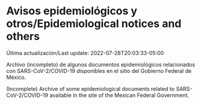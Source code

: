 # Avisos epidemiológicos y otros/Epidemiological notices and others

Última actualización/Last update: 2022-07-28T20:03:33-05:00

Archivo (incompleto) de algunos documentos epidemiológicos relacionados con SARS-CoV-2/COVID-19 disponibles en el sitio del Gobierno Federal de México.

(Incomplete) Archive of some epidemiological documents related to SARS-CoV-2/COVID-19 available in the site of the Mexican Federal Government.
